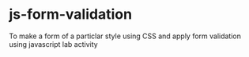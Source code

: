 # js-form-validation
To make a form of a particlar style using CSS and apply form validation using javascript lab activity
